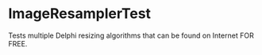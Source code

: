 # ImageResamplerTest
Tests multiple Delphi resizing algorithms that can be found on Internet FOR FREE.

